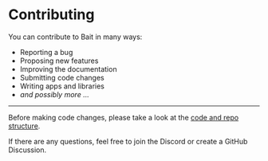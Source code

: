 # Contributing
You can contribute to Bait in many ways:
- Reporting a bug
- Proposing new features
- Improving the documentation
- Submitting code changes
- Writing apps and libraries
- _and possibly more ..._

---

Before making code changes, please take a look at the [code and repo structure](./docs/development/structure.md).

If there are any questions, feel free to join the Discord or create a GitHub Discussion.
